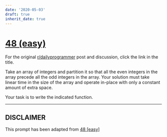 ```yaml
---
date: '2020-05-03'
draft: true
inherit_date: true
---
```


# [48 (easy)](https://www.reddit.com/r/dailyprogrammer/comments/t78m8/542012_challenge_48_easy/)

For the original [r/dailyprogrammer](https://www.reddit.com/r/dailyprogrammer/) post and discussion, click the link in the title.

Take an array of integers and partition it so that all the even integers in the array precede all the odd integers in the array. Your solution must take linear time in the size of the array and operate in-place with only a constant amount of extra space.

Your task is to write the indicated function.


----
## **DISCLAIMER**
This prompt has been adapted from [48 [easy]](https://www.reddit.com/r/dailyprogrammer/comments/t78m8/542012_challenge_48_easy/
)
